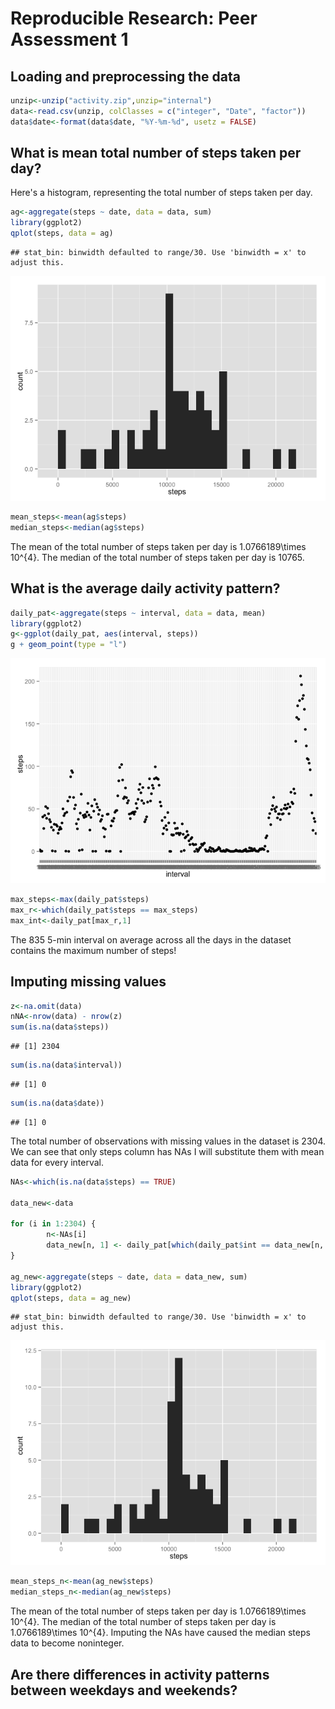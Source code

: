 # Reproducible Research: Peer Assessment 1
## Loading and preprocessing the data


```r
unzip<-unzip("activity.zip",unzip="internal")
data<-read.csv(unzip, colClasses = c("integer", "Date", "factor"))
data$date<-format(data$date, "%Y-%m-%d", usetz = FALSE)
```

## What is mean total number of steps taken per day?

Here's a histogram, representing the total number of steps taken per day.

```r
ag<-aggregate(steps ~ date, data = data, sum)
library(ggplot2)
qplot(steps, data = ag)
```

```
## stat_bin: binwidth defaulted to range/30. Use 'binwidth = x' to adjust this.
```

![](PA1_template_files/figure-html/unnamed-chunk-2-1.png) 

```r
mean_steps<-mean(ag$steps)
median_steps<-median(ag$steps)
```

The mean of the total number of steps taken per day is 1.0766189\times 10^{4}. The median of the total number of steps taken per day is 10765.

## What is the average daily activity pattern?


```r
daily_pat<-aggregate(steps ~ interval, data = data, mean)
library(ggplot2)
g<-ggplot(daily_pat, aes(interval, steps))
g + geom_point(type = "l")
```

![](PA1_template_files/figure-html/unnamed-chunk-3-1.png) 

```r
max_steps<-max(daily_pat$steps)
max_r<-which(daily_pat$steps == max_steps)
max_int<-daily_pat[max_r,1]
```

The 835 5-min interval on average across all the days in the dataset contains the maximum number of steps!

## Imputing missing values


```r
z<-na.omit(data)
nNA<-nrow(data) - nrow(z)
sum(is.na(data$steps))
```

```
## [1] 2304
```

```r
sum(is.na(data$interval))
```

```
## [1] 0
```

```r
sum(is.na(data$date))
```

```
## [1] 0
```

The total number of observations with missing values in the dataset is 2304.
We can see that only steps column has NAs
I will substitute them with mean data for every interval.


```r
NAs<-which(is.na(data$steps) == TRUE)

data_new<-data

for (i in 1:2304) {
        n<-NAs[i]
        data_new[n, 1] <- daily_pat[which(daily_pat$int == data_new[n, 3]),2]
}

ag_new<-aggregate(steps ~ date, data = data_new, sum)
library(ggplot2)
qplot(steps, data = ag_new)
```

```
## stat_bin: binwidth defaulted to range/30. Use 'binwidth = x' to adjust this.
```

![](PA1_template_files/figure-html/unnamed-chunk-5-1.png) 

```r
mean_steps_n<-mean(ag_new$steps)
median_steps_n<-median(ag_new$steps)
```

The mean of the total number of steps taken per day is 1.0766189\times 10^{4}. The median of the total number of steps taken per day is 1.0766189\times 10^{4}. Imputing the NAs have caused the median steps data to become noninteger.


## Are there differences in activity patterns between weekdays and weekends?
